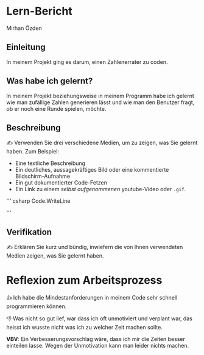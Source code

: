 # Lern-Bericht
Mirhan Özden

## Einleitung

In meinem Projekt ging es darum, einen Zahlenerrater zu coden.

## Was habe ich gelernt?

In meinem Projekt beziehungsweise in meinem Programm habe ich gelernt wie man zufällige Zahlen generieren lässt und wie man den Benutzer fragt, ob er noch eine Runde spielen, möchte.

## Beschreibung

✍️ Verwenden Sie drei verschiedene Medien, um zu zeigen, was Sie gelernt haben. Zum Beispiel:

* Eine textliche Beschreibung
* Ein deutliches, aussagekräftiges Bild oder eine kommentierte Bildschirm-Aufnahme
* Ein gut dokumentierter Code-Fetzen
* Ein Link zu einem *selbst aufgenommenen* youtube-Video oder `.gif`.

''' csharp
Code.WriteLine


'''
## Verifikation

✍️ Erklären Sie kurz und bündig, inwiefern die von Ihnen verwendeten Medien zeigen, was Sie gelernt haben.

# Reflexion zum Arbeitsprozess

👍 Ich habe die Mindestanforderungen in meinem Code sehr schnell programmieren können.

👎 Was nicht so gut lief, war dass ich oft unmotiviert und verplant war, das heisst ich wusste nicht was ich zu welcher Zeit machen sollte.

**VBV**: Ein Verbesserungsvorschlag wäre, dass ich mir die Zeiten besser einteilen lasse. Wegen der Unmotivation kann man leider nichts machen.
